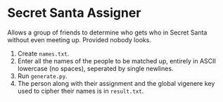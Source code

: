 # Secret Santa Assigner

Allows a group of friends to determine who gets who in Secret Santa without even meeting up. Provided nobody looks.

1. Create `names.txt`.
2. Enter all the names of the people to be matched up, entirely in ASCII lowercase (no spaces), seperated by single newlines.
3. Run `generate.py`.
4. The person along with their assignment and the global vigenere key used to cipher their names is in `result.txt`.
